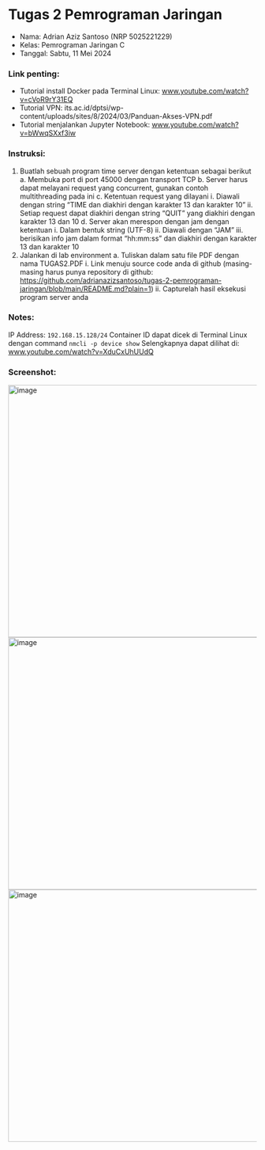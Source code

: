 <div>

# Tugas 2 Pemrograman Jaringan

</div>

- Nama: Adrian Aziz Santoso (NRP 5025221229)
- Kelas: Pemrograman Jaringan C
- Tanggal: Sabtu, 11 Mei 2024

### Link penting:

- Tutorial install Docker pada Terminal Linux: www.youtube.com/watch?v=cVoR9rY31EQ
- Tutorial VPN: its.ac.id/dptsi/wp-content/uploads/sites/8/2024/03/Panduan-Akses-VPN.pdf
- Tutorial menjalankan Jupyter Notebook: www.youtube.com/watch?v=bWwqSXxf3iw

### Instruksi:

1. Buatlah sebuah program time server dengan ketentuan sebagai berikut 
    a. Membuka port di port 45000 dengan transport TCP 
    b. Server harus dapat melayani request yang concurrent, gunakan contoh multithreading pada ini 
    c. Ketentuan request yang dilayani 
        i. Diawali dengan string “TIME dan diakhiri dengan karakter 13 dan karakter 10” 
        ii. Setiap request dapat diakhiri dengan string “QUIT” yang diakhiri dengan karakter 13 dan 10 
    d. Server akan merespon dengan jam dengan ketentuan 
        i. Dalam bentuk string (UTF-8) 
        ii. Diawali dengan “JAM<spasi><jam>” 
        iii. <jam> berisikan info jam dalam format “hh:mm:ss” dan diakhiri dengan karakter 13 dan karakter 10 
2. Jalankan di lab environment 
    a. Tuliskan dalam satu file PDF dengan nama TUGAS2.PDF 
        i. Link menuju source code anda di github (masing-masing harus punya repository di github: https://github.com/adrianazizsantoso/tugas-2-pemrograman-jaringan/blob/main/README.md?plain=1) 
        ii. Capturelah hasil eksekusi program server anda

### Notes:

IP Address: `192.168.15.128/24`
Container ID dapat dicek di Terminal Linux dengan command `nmcli -p device show`
Selengkapnya dapat dilihat di: www.youtube.com/watch?v=XduCxUhUUdQ

### Screenshot:

<img width="510" alt="image" src="https://github.com/adrianazizsantoso/tugas-2-pemrograman-jaringan/assets/115202624/33d8028f-af56-45f6-83ff-c33fd6a25239">

<img width="510" alt="image" src="https://github.com/adrianazizsantoso/tugas-2-pemrograman-jaringan/assets/115202624/5b716e5c-1f5f-48dd-95df-26c569afa4a5">

<img width="510" alt="image" src="https://github.com/adrianazizsantoso/tugas-2-pemrograman-jaringan/assets/115202624/fb5f3d0f-cf21-42f1-bca5-58ca020a9cf5">


